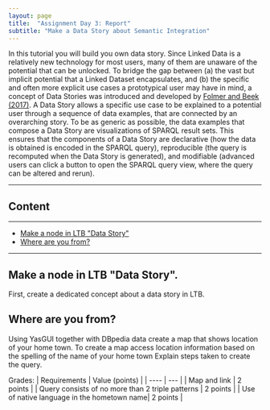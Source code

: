```yaml
---
layout: page
title:  "Assignment Day 3: Report"
subtitle: "Make a Data Story about Semantic Integration"
---
```


In this tutorial you will build you own data story. 
Since Linked Data is a relatively new technology for most users, many of them are
unaware of the potential that can be unlocked. To bridge the gap between (a) the
vast but implicit potential that a Linked Dataset encapsulates, and (b) the specific
and often more explicit use cases a prototypical user may have in mind, a concept
of Data Stories was introduced and developed by 
[Folmer and Beek (2017)](https://scholarworks.umass.edu/foss4g/vol17/iss1/23/). A Data
Story allows a specific use case to be explained to a potential user through a
sequence of data examples, that are connected by an overarching story. To be as
generic as possible, the data examples that compose a Data Story are
visualizations of SPARQL result sets. This ensures that the components of a Data
Story are declarative (how the data is obtained is encoded in the SPARQL query),
reproducible (the query is recomputed when the Data Story is generated), and
modifiable (advanced users can click a button to open the SPARQL query view,
where the query can be altered and rerun). 

---------------

## Content
---
- [Make a node in LTB "Data Story"](#table)
- [Where are you from?](#draw)

--------------

## Make a node in LTB "Data Story".
First, create a dedicated concept about a data story  in LTB.

## Where are you from?
Using YasGUI together with DBpedia data create a map that shows location of your home town.
To create a map access location information based on the spelling of the name of your home town
Explain steps taken to create the query. 

Grades: 
| Requirements | Value (points) |
| ---- | --- |
| Map and link | 2 points |
| Query consists of no more than 2 triple patterns | 2 points |
| Use of native language in the hometown name| 2 points | 


## 


